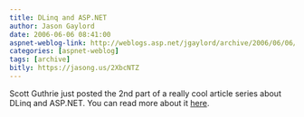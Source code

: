 ```yaml
---
title: DLinq and ASP.NET
author: Jason Gaylord
date: 2006-06-06 08:41:00
aspnet-weblog-link: http://weblogs.asp.net/jgaylord/archive/2006/06/06/DLinq-and-ASP.NET.aspx
categories: [aspnet-weblog]
tags: [archive]
bitly: https://jasong.us/2XbcNTZ
---
```


Scott Guthrie just posted the 2nd part of a really cool article series about DLinq and ASP.NET. You can read more about it [here](http://weblogs.asp.net/scottgu/archive/2006/06/04/Using-DLINQ-with-ASP.NET-_2800_Part-2-of-my-LINQ-series_2900_.aspx).